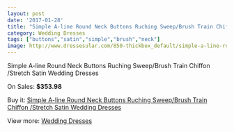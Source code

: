 ```yaml
---
layout: post
date: '2017-01-28'
title: "Simple A-line Round Neck Buttons Ruching Sweep/Brush Train Chiffon /Stretch Satin Wedding Dresses"
category: Wedding Dresses
tags: ["buttons","satin","simple","brush","neck"]
image: http://www.dressesular.com/850-thickbox_default/simple-a-line-round-neck-buttons-ruching-sweep-brush-train-chiffon-stretch-satin-wedding-dresses.jpg
---
```

Simple A-line Round Neck Buttons Ruching Sweep/Brush Train Chiffon /Stretch Satin Wedding Dresses

On Sales: **$353.98**
<a href="https://www.dressesular.com/wedding-dresses/236-simple-a-line-round-neck-buttons-ruching-sweep-brush-train-chiffon-stretch-satin-wedding-dresses.html"><amp-img layout="responsive" width="600" height="600" src="//www.dressesular.com/850-thickbox_default/simple-a-line-round-neck-buttons-ruching-sweep-brush-train-chiffon-stretch-satin-wedding-dresses.jpg" alt="Simple A-line Round Neck Buttons Ruching Sweep/Brush Train Chiffon /Stretch Satin Wedding Dresses 0" /></a>
<a href="https://www.dressesular.com/wedding-dresses/236-simple-a-line-round-neck-buttons-ruching-sweep-brush-train-chiffon-stretch-satin-wedding-dresses.html"><amp-img layout="responsive" width="600" height="600" src="//www.dressesular.com/852-thickbox_default/simple-a-line-round-neck-buttons-ruching-sweep-brush-train-chiffon-stretch-satin-wedding-dresses.jpg" alt="Simple A-line Round Neck Buttons Ruching Sweep/Brush Train Chiffon /Stretch Satin Wedding Dresses 1" /></a>
<a href="https://www.dressesular.com/wedding-dresses/236-simple-a-line-round-neck-buttons-ruching-sweep-brush-train-chiffon-stretch-satin-wedding-dresses.html"><amp-img layout="responsive" width="600" height="600" src="//www.dressesular.com/851-thickbox_default/simple-a-line-round-neck-buttons-ruching-sweep-brush-train-chiffon-stretch-satin-wedding-dresses.jpg" alt="Simple A-line Round Neck Buttons Ruching Sweep/Brush Train Chiffon /Stretch Satin Wedding Dresses 2" /></a>

Buy it: [Simple A-line Round Neck Buttons Ruching Sweep/Brush Train Chiffon /Stretch Satin Wedding Dresses](https://www.dressesular.com/wedding-dresses/236-simple-a-line-round-neck-buttons-ruching-sweep-brush-train-chiffon-stretch-satin-wedding-dresses.html "Simple A-line Round Neck Buttons Ruching Sweep/Brush Train Chiffon /Stretch Satin Wedding Dresses")

View more: [Wedding Dresses](https://www.dressesular.com/3-wedding-dresses "Wedding Dresses")